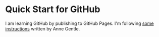 # Quick Start for GitHub

I am learning GitHub by publishing to GitHub Pages. I'm following [some instructions](https://www.docslikecode.com/) written by Anne Gentle.
